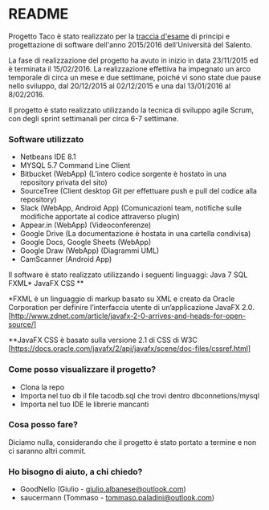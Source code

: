 # README #

Progetto Taco è stato realizzato per la [traccia d'esame](https://drive.google.com/open?id=0B2i27RyXPYuQTmFOdXQxd0pPdVk) di principi e progettazione di software dell'anno 2015/2016 dell'Università del Salento.

La fase di realizzazione del progetto ha avuto in inizio in data 23/11/2015 ed è terminata il 15/02/2016. La realizzazione effettiva ha impegnato un arco temporale di circa un mese e due settimane, poiché vi sono state due pause nello sviluppo, dal 20/12/2015 al 02/12/2015 e una dal 13/01/2016 al 8/02/2016.

Il progetto è stato realizzato utilizzando la tecnica di sviluppo agile Scrum, con degli sprint settimanali per circa 6-7 settimane. 

### Software utilizzato

- Netbeans IDE 8.1
- MYSQL 5.7 Command Line Client 
- Bitbucket (WebApp) (L’intero codice sorgente è hostato in una repository privata del sito)
- SourceTree (Client desktop Git per effettuare push e pull del codice alla repository)
- Slack (WebApp, Android App) (Comunicazioni team, notifiche sulle modifiche apportate al codice attraverso plugin)
- Appear.in (WebApp) (Videoconferenze)
- Google Drive (La documentazione è hostata in una cartella condivisa)
- Google Docs, Google Sheets (WebApp)
- Google Draw (WebApp) (Diagrammi UML)
- CamScanner (Android App)

Il software è stato realizzato utilizzando i seguenti linguaggi:
Java 7
SQL 
FXML*
JavaFX CSS ** 

*FXML è un linguaggio di markup basato su XML e creato da Oracle Corporation per definire l’interfaccia utente di un’applicazione JavaFX 2.0. [http://www.zdnet.com/article/javafx-2-0-arrives-and-heads-for-open-source/]

**JavaFX CSS è basato sulla versione 2.1 di CSS di W3C [https://docs.oracle.com/javafx/2/api/javafx/scene/doc-files/cssref.html]

### Come posso visualizzare il progetto? ###

* Clona la repo
* Importa nel tuo db il file tacodb.sql che trovi dentro dbconnetions/mysql
* Importa nel tuo IDE le librerie mancanti

### Cosa posso fare? ###

Diciamo nulla, considerando che il progetto è stato portato a termine e non ci saranno altri commit.

### Ho bisogno di aiuto, a chi chiedo? ###

* GoodNello (Giulio - giulio.albanese@outlook.com)
* saucermann (Tommaso - tommaso.paladini@outlook.com)
